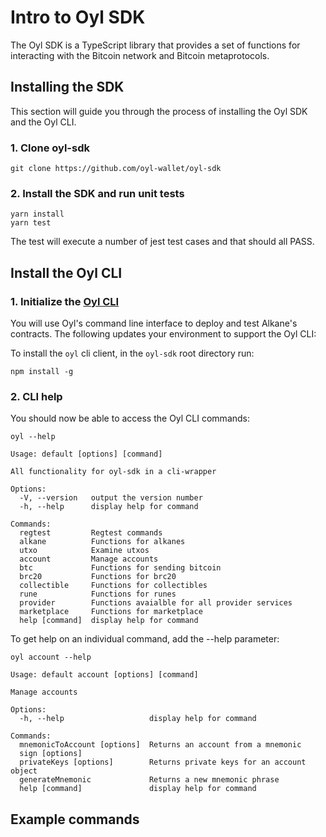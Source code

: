 # Intro to Oyl SDK

The Oyl SDK is a TypeScript library that provides a set of functions for interacting with the Bitcoin network and Bitcoin metaprotocols.

## Installing the SDK

This section will guide you through the process of installing the Oyl SDK and the Oyl CLI.

### 1. Clone oyl-sdk

```
git clone https://github.com/oyl-wallet/oyl-sdk
```

### 2. Install the SDK and run unit tests

```
yarn install
yarn test
```

The test will execute a number of jest test cases and that should all PASS.

## Install the Oyl CLI

### 1. Initialize the [Oyl CLI](/docs/developers/sdk/cli)

You will use Oyl's command line interface to deploy and test Alkane's contracts. The following updates your environment to support the Oyl CLI:

To install the `oyl` cli client, in the `oyl-sdk` root directory run:

```
npm install -g
```

### 2. CLI help

You should now be able to access the Oyl CLI commands:

```
oyl --help

Usage: default [options] [command]

All functionality for oyl-sdk in a cli-wrapper

Options:
  -V, --version   output the version number
  -h, --help      display help for command

Commands:
  regtest         Regtest commands
  alkane          Functions for alkanes
  utxo            Examine utxos
  account         Manage accounts
  btc             Functions for sending bitcoin
  brc20           Functions for brc20
  collectible     Functions for collectibles
  rune            Functions for runes
  provider        Functions avaialble for all provider services
  marketplace     Functions for marketplace
  help [command]  display help for command
```

To get help on an individual command, add the --help parameter:

```
oyl account --help

Usage: default account [options] [command]

Manage accounts

Options:
  -h, --help                   display help for command

Commands:
  mnemonicToAccount [options]  Returns an account from a mnemonic
  sign [options]
  privateKeys [options]        Returns private keys for an account object
  generateMnemonic             Returns a new mnemonic phrase
  help [command]               display help for command
```

## Example commands
